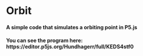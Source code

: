 <h1>Orbit</h1>
<h4>A simple code that simulates a orbiting point in P5.js</h4>
<h4>You can see the program here: https://editor.p5js.org/Hundhagerr/full/KEDS4stf0</h4>


